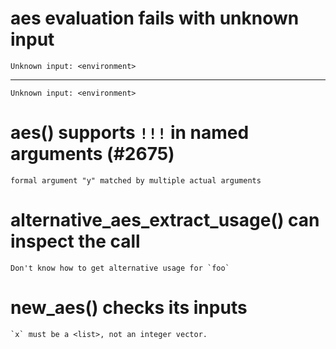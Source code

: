 # aes evaluation fails with unknown input

    Unknown input: <environment>

---

    Unknown input: <environment>

# aes() supports `!!!` in named arguments (#2675)

    formal argument "y" matched by multiple actual arguments

# alternative_aes_extract_usage() can inspect the call

    Don't know how to get alternative usage for `foo`

# new_aes() checks its inputs

    `x` must be a <list>, not an integer vector.


